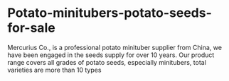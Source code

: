 # Potato-minitubers-potato-seeds-for-sale
Mercurius Co., is a professional potato minituber supplier from China, we have been engaged in the seeds supply for over 10 years. Our product range covers all grades of potato seeds, especially minitubers, total varieties are more than 10 types
